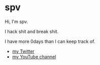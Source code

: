 # spv
Hi, I'm spv.

I hack shit and break shit. 

I have more 0days than I can keep track of.

- [my Twitter](https://twitter.com/__spv)
- [my YouTube channel](https://www.youtube.com/channel/UCDT6YGihpM8BSH3QCWjJGYA)
